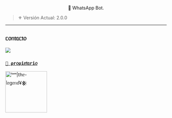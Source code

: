  <p align="center">🌹 WhatsApp Bot.</p>
</p>

> ⚜️ Versión Actual: 2.0.0
---
## `ᥴ᥆ᥒ𝗍ᥲᥴ𝗍᥆`
<a href="https://api.whatsapp.com/send/?phone=5491126852241&text=&type=phone_number&app_absent=0" target="blank"><img src="https://img.shields.io/badge/ᥒúmᥱr᥆ ᥆𝖿іᥴіᥲᥣ-25D366?style=for-the-badge&logo=whatsapp&logoColor=white" />


### **`👑 ⍴r᥆⍴іᥱ𝗍ᥲrі᥆`**
<a
href="https://github.com/fedelan"><img src="https://github.com/fedelan.png" width="130" height="130" alt="ⁱᵃᵐ|𝗍һᥱ-ᥣᥱgᥱᥒძ¥𒆜"/></a>

